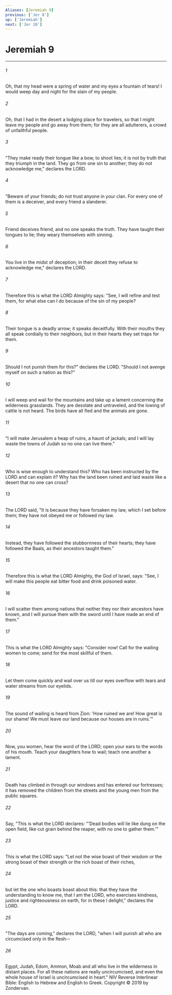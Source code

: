 ```yaml
---
Aliases: [Jeremiah 9]
previous: ['Jer 8']
up: ['Jeremiah']
next: ['Jer 10']
---
```

# Jeremiah 9

***


###### 1 
Oh, that my head were a spring of water and my eyes a fountain of tears! I would weep day and night for the slain of my people. 

###### 2 
Oh, that I had in the desert a lodging place for travelers, so that I might leave my people and go away from them; for they are all adulterers, a crowd of unfaithful people. 

###### 3 
"They make ready their tongue like a bow, to shoot lies; it is not by truth that they triumph in the land. They go from one sin to another; they do not acknowledge me," declares the LORD. 

###### 4 
"Beware of your friends; do not trust anyone in your clan. For every one of them is a deceiver, and every friend a slanderer. 

###### 5 
Friend deceives friend, and no one speaks the truth. They have taught their tongues to lie; they weary themselves with sinning. 

###### 6 
You live in the midst of deception; in their deceit they refuse to acknowledge me," declares the LORD. 

###### 7 
Therefore this is what the LORD Almighty says: "See, I will refine and test them, for what else can I do because of the sin of my people? 

###### 8 
Their tongue is a deadly arrow; it speaks deceitfully. With their mouths they all speak cordially to their neighbors, but in their hearts they set traps for them. 

###### 9 
Should I not punish them for this?" declares the LORD. "Should I not avenge myself on such a nation as this?" 

###### 10 
I will weep and wail for the mountains and take up a lament concerning the wilderness grasslands. They are desolate and untraveled, and the lowing of cattle is not heard. The birds have all fled and the animals are gone. 

###### 11 
"I will make Jerusalem a heap of ruins, a haunt of jackals; and I will lay waste the towns of Judah so no one can live there." 

###### 12 
Who is wise enough to understand this? Who has been instructed by the LORD and can explain it? Why has the land been ruined and laid waste like a desert that no one can cross? 

###### 13 
The LORD said, "It is because they have forsaken my law, which I set before them; they have not obeyed me or followed my law. 

###### 14 
Instead, they have followed the stubbornness of their hearts; they have followed the Baals, as their ancestors taught them." 

###### 15 
Therefore this is what the LORD Almighty, the God of Israel, says: "See, I will make this people eat bitter food and drink poisoned water. 

###### 16 
I will scatter them among nations that neither they nor their ancestors have known, and I will pursue them with the sword until I have made an end of them." 

###### 17 
This is what the LORD Almighty says: "Consider now! Call for the wailing women to come; send for the most skillful of them. 

###### 18 
Let them come quickly and wail over us till our eyes overflow with tears and water streams from our eyelids. 

###### 19 
The sound of wailing is heard from Zion: 'How ruined we are! How great is our shame! We must leave our land because our houses are in ruins.'" 

###### 20 
Now, you women, hear the word of the LORD; open your ears to the words of his mouth. Teach your daughters how to wail; teach one another a lament. 

###### 21 
Death has climbed in through our windows and has entered our fortresses; it has removed the children from the streets and the young men from the public squares. 

###### 22 
Say, "This is what the LORD declares: "'Dead bodies will lie like dung on the open field, like cut grain behind the reaper, with no one to gather them.'" 

###### 23 
This is what the LORD says: "Let not the wise boast of their wisdom or the strong boast of their strength or the rich boast of their riches, 

###### 24 
but let the one who boasts boast about this: that they have the understanding to know me, that I am the LORD, who exercises kindness, justice and righteousness on earth, for in these I delight," declares the LORD. 

###### 25 
"The days are coming," declares the LORD, "when I will punish all who are circumcised only in the flesh-- 

###### 26 
Egypt, Judah, Edom, Ammon, Moab and all who live in the wilderness in distant places. For all these nations are really uncircumcised, and even the whole house of Israel is uncircumcised in heart." NIV Reverse Interlinear Bible: English to Hebrew and English to Greek. Copyright © 2019 by Zondervan.
